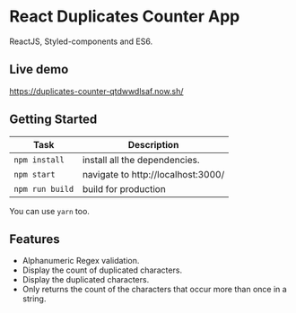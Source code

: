 # React Duplicates Counter App
ReactJS, Styled-components and ES6.

## Live demo

  https://duplicates-counter-qtdwwdlsaf.now.sh/

## Getting Started
Task | Description
---  | ---
`npm install` | install all the dependencies.
`npm start` | navigate to http://localhost:3000/
`npm run build` | build for production

You can use `yarn` too.

## Features
- Alphanumeric Regex validation.
- Display the count of duplicated characters.
- Display the duplicated characters.
- Only returns the count of the characters that occur more than once in a string.
